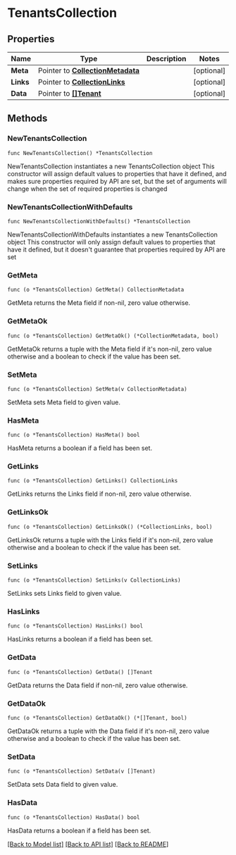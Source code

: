 # TenantsCollection

## Properties

Name | Type | Description | Notes
------------ | ------------- | ------------- | -------------
**Meta** | Pointer to [**CollectionMetadata**](CollectionMetadata.md) |  | [optional] 
**Links** | Pointer to [**CollectionLinks**](CollectionLinks.md) |  | [optional] 
**Data** | Pointer to [**[]Tenant**](Tenant.md) |  | [optional] 

## Methods

### NewTenantsCollection

`func NewTenantsCollection() *TenantsCollection`

NewTenantsCollection instantiates a new TenantsCollection object
This constructor will assign default values to properties that have it defined,
and makes sure properties required by API are set, but the set of arguments
will change when the set of required properties is changed

### NewTenantsCollectionWithDefaults

`func NewTenantsCollectionWithDefaults() *TenantsCollection`

NewTenantsCollectionWithDefaults instantiates a new TenantsCollection object
This constructor will only assign default values to properties that have it defined,
but it doesn't guarantee that properties required by API are set

### GetMeta

`func (o *TenantsCollection) GetMeta() CollectionMetadata`

GetMeta returns the Meta field if non-nil, zero value otherwise.

### GetMetaOk

`func (o *TenantsCollection) GetMetaOk() (*CollectionMetadata, bool)`

GetMetaOk returns a tuple with the Meta field if it's non-nil, zero value otherwise
and a boolean to check if the value has been set.

### SetMeta

`func (o *TenantsCollection) SetMeta(v CollectionMetadata)`

SetMeta sets Meta field to given value.

### HasMeta

`func (o *TenantsCollection) HasMeta() bool`

HasMeta returns a boolean if a field has been set.

### GetLinks

`func (o *TenantsCollection) GetLinks() CollectionLinks`

GetLinks returns the Links field if non-nil, zero value otherwise.

### GetLinksOk

`func (o *TenantsCollection) GetLinksOk() (*CollectionLinks, bool)`

GetLinksOk returns a tuple with the Links field if it's non-nil, zero value otherwise
and a boolean to check if the value has been set.

### SetLinks

`func (o *TenantsCollection) SetLinks(v CollectionLinks)`

SetLinks sets Links field to given value.

### HasLinks

`func (o *TenantsCollection) HasLinks() bool`

HasLinks returns a boolean if a field has been set.

### GetData

`func (o *TenantsCollection) GetData() []Tenant`

GetData returns the Data field if non-nil, zero value otherwise.

### GetDataOk

`func (o *TenantsCollection) GetDataOk() (*[]Tenant, bool)`

GetDataOk returns a tuple with the Data field if it's non-nil, zero value otherwise
and a boolean to check if the value has been set.

### SetData

`func (o *TenantsCollection) SetData(v []Tenant)`

SetData sets Data field to given value.

### HasData

`func (o *TenantsCollection) HasData() bool`

HasData returns a boolean if a field has been set.


[[Back to Model list]](../README.md#documentation-for-models) [[Back to API list]](../README.md#documentation-for-api-endpoints) [[Back to README]](../README.md)


